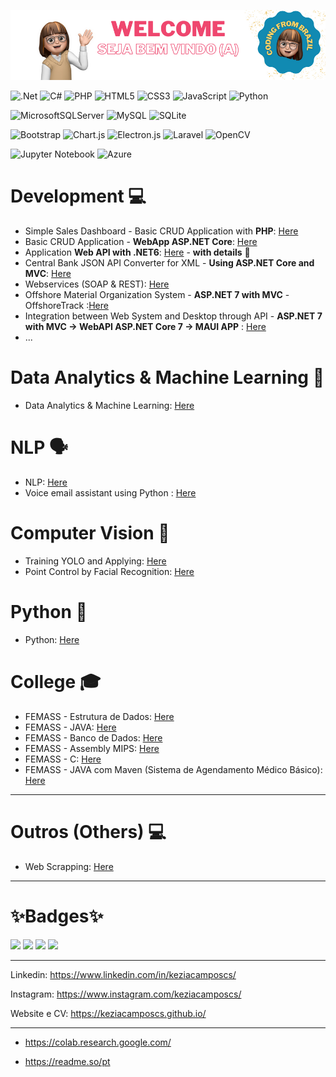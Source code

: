 ![alt text](https://raw.githubusercontent.com/keziacamposcs/keziacamposcs/main/README/Welcome.png)

![.Net](https://img.shields.io/badge/.NET-5C2D91?style=for-the-badge&logo=.net&logoColor=white)
![C#](https://img.shields.io/badge/c%23-%23239120.svg?style=for-the-badge&logo=c-sharp&logoColor=white)
![PHP](https://img.shields.io/badge/php-%23777BB4.svg?style=for-the-badge&logo=php&logoColor=white)
![HTML5](https://img.shields.io/badge/html5-%23E34F26.svg?style=for-the-badge&logo=html5&logoColor=white)
![CSS3](https://img.shields.io/badge/css3-%231572B6.svg?style=for-the-badge&logo=css3&logoColor=white)
![JavaScript](https://img.shields.io/badge/javascript-%23323330.svg?style=for-the-badge&logo=javascript&logoColor=%23F7DF1E)
![Python](https://img.shields.io/badge/python-3670A0?style=for-the-badge&logo=python&logoColor=ffdd54)

![MicrosoftSQLServer](https://img.shields.io/badge/Microsoft%20SQL%20Server-CC2927?style=for-the-badge&logo=microsoft%20sql%20server&logoColor=white)
![MySQL](https://img.shields.io/badge/mysql-%2300f.svg?style=for-the-badge&logo=mysql&logoColor=white)
![SQLite](https://img.shields.io/badge/sqlite-%2307405e.svg?style=for-the-badge&logo=sqlite&logoColor=white)

![Bootstrap](https://img.shields.io/badge/bootstrap-%238511FA.svg?style=for-the-badge&logo=bootstrap&logoColor=white)
![Chart.js](https://img.shields.io/badge/chart.js-F5788D.svg?style=for-the-badge&logo=chart.js&logoColor=white)
![Electron.js](https://img.shields.io/badge/Electron-191970?style=for-the-badge&logo=Electron&logoColor=white)
![Laravel](https://img.shields.io/badge/laravel-%23FF2D20.svg?style=for-the-badge&logo=laravel&logoColor=white)
![OpenCV](https://img.shields.io/badge/opencv-%23white.svg?style=for-the-badge&logo=opencv&logoColor=white)

![Jupyter Notebook](https://img.shields.io/badge/jupyter-%23FA0F00.svg?style=for-the-badge&logo=jupyter&logoColor=white)
![Azure](https://img.shields.io/badge/azure-%230072C6.svg?style=for-the-badge&logo=microsoftazure&logoColor=white)

# Development 💻
* Simple Sales Dashboard - Basic CRUD Application with **PHP**: [Here](https://github.com/keziacamposcs/DashboardVendasSimples)
* Basic CRUD Application - **WebApp ASP.NET Core**: [Here](https://github.com/keziacamposcs/ASP.NETCore_CRUD)
* Application **Web API with .NET6**: [Here](https://github.com/keziacamposcs/WebAPI_NET6_Filmes) - **with details** 👀
* Central Bank JSON API Converter for XML - **Using ASP.NET Core and MVC**: [Here](https://github.com/keziacamposcs/Web_Json_to_XML) 
* Webservices (SOAP & REST): [Here](https://github.com/keziacamposcs/WebServices)
* Offshore Material Organization System - **ASP.NET 7 with MVC** - OffshoreTrack :[Here](https://github.com/keziacamposcs/OffshoreTrack)
* Integration between Web System and Desktop through API - **ASP.NET 7 with MVC → WebAPI ASP.NET Core 7 → MAUI APP**  : [Here](https://github.com/keziacamposcs/IntegrationBetween2API)
* ...


# Data Analytics & Machine Learning 🎲
* Data Analytics & Machine Learning: [Here](https://github.com/keziacamposcs/AnaliseDeDados-e-MachineLearning)


# NLP 🗣️
* NLP: [Here](https://github.com/keziacamposcs/NLP)
* Voice email assistant using Python : [Here](https://github.com/keziacamposcs/AssistenteDeEmail)


# Computer Vision 👀
*  Training YOLO and Applying: [Here](https://github.com/keziacamposcs/TreinandocomYOLOeAplicando)
*  Point Control by Facial Recognition: [Here](https://github.com/keziacamposcs/ControlePontoReconhecimentoFacial)


# Python 🐍
*  Python: [Here](https://github.com/keziacamposcs/Python)


# College 🎓
*  FEMASS - Estrutura de Dados: [Here](https://github.com/keziacamposcs/Femass_EstruturaDeDados_C)
*  FEMASS - JAVA: [Here](https://github.com/keziacamposcs/Femass_Java)
*  FEMASS - Banco de Dados: [Here](https://github.com/keziacamposcs/Femass_BancoDeDados)
*  FEMASS - Assembly MIPS: [Here](https://github.com/keziacamposcs/Femass_AssemblyMIPS)
*  FEMASS - C: [Here](https://github.com/keziacamposcs/Femass_C)
*  FEMASS - JAVA com Maven (Sistema de Agendamento Médico Básico): [Here](https://github.com/keziacamposcs/Femass_AgendaMedico)
---

# Outros (Others) 💻

*  Web Scrapping: [Here](https://github.com/keziacamposcs/WebScraping)

---
# ✨Badges✨
<p float="left">
<img src="https://user-images.githubusercontent.com/32270979/171940444-0e079dd1-e583-4bc8-870b-b4e339c40ae0.png"width="100"/>
<img src="https://user-images.githubusercontent.com/32270979/171940525-d0c0a8ea-0552-4344-b56d-63f76d430298.png" width="100"/>
<img src="https://user-images.githubusercontent.com/32270979/171940570-cbdb5b37-75c3-4815-9b84-f53f192d8061.png" width="100"/>
<img src="https://user-images.githubusercontent.com/32270979/171940596-2420a3c6-21aa-4b0e-a423-fe37f42b7403.png" width="100"/>
</p>

---

Linkedin: https://www.linkedin.com/in/keziacamposcs/

Instagram: https://www.instagram.com/keziacamposcs/

Website e CV: https://keziacamposcs.github.io/

---
- https://colab.research.google.com/

- https://readme.so/pt
